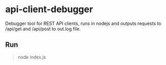 # api-client-debugger

Debugger tool for REST API clients, runs in nodejs and outputs requests to /api/get and /api/post to out.log file.

## Run
>node index.js


